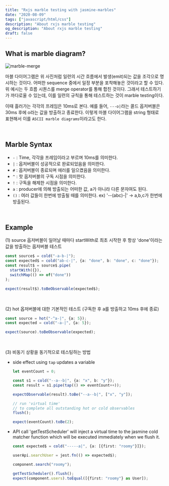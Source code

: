 ```yaml
---
title: "Rxjs marble testing with jasmine-marbles"
date: "2020-08-09"
tags: ["javascript/html/css"]
description: "About rxjs marble testing"
og_description: "About rxjs marble testing"
draft: false
---
```


## What is marble diagram?

![marble-merge](https://user-images.githubusercontent.com/27843313/89752134-136a9a80-db0e-11ea-9f29-b3a5a9326585.png)

마블 다이어그램은 위 사진처럼 일련의 시간 흐름에서 발생(emit)되는 값을 조각으로 명시하는 것이다. 어떠한 sequence 중에서 일정 부분을 포착해놓은 것이라고 할 수 있다. 위 예시는 두 흐름 시퀀스를 merge operator를 통해 합친 것이다. 그래서 테스트하기가 까다로울 수 있는데, 이를 일련의 규칙을 통해 테스트하는 것이 marble testing이다.

이때 흘러가는 각각의 프레임은 10ms로 본다. 예를 들어, `---o|`라는 콜드 옵저버블은 30ms 후에 o라는 값을 방출하고 종료한다. 이렇게 마블 다이어그램을 string 형태로 표현해서 이를 `ASCII marble diagrams`이라고도 한다.

<br />

## Marble Syntax

- `-` : Time, 각각을 프레임이라고 부르며 10ms를 의미한다.
- `|` : 옵저버블이 성공적으로 완료되었음을 의미한다.
- `#` : 옵저버블이 종료되며 에러를 일으켰음을 의미한다.
- `^` : 핫 옵저버블의 구독 시점을 의미한다.
- `!` : 구독을 해제한 시점을 의미한다.
- `a` : producer에 의해 방출되는 어떠한 값, a가 아니라 다른 문자여도 된다.
- `()` : 여러 값들이 한번에 방출될 때를 의미한다. ex) '--(abc)-|' → a,b,c가 한번에 방출된다.

<br />

## Example

(1) source 옵저버블이 일어날 때마다 startWith로 최초 시작한 후 항상 'done'이라는 값을 방출하는 옵저버블 테스트

```ts
const source$ = cold("-a-b-|");
const expected$ = cold("ab-c-|", {a: "done", b: "done", c: "done"});
const result$ = source$.pipe(
  startWith({}),
  switchMap(() => of("done"))
);

expect(result$).toBeObservable(expected$);
```

<br />

(2) hot 옵저버블에 대한 기본적인 테스트 (구독한 후 a를 방출하고 10ms 후에 종료)

```ts
const source = hot("-^a-|", {a: 5});
const expected = cold("-a-|", {a: 5});

expect(source).toBeObservable(expected);
```

<br />

(3) 비동기 상황을 동기적으로 테스팅하는 방법

- side effect using `tap` updates a variable

  ```ts
  let eventCount = 0;

  const s1 = cold("--a--b|", {a: "x", b: "y"});
  const result = s1.pipe(tap(() => eventCount++));

  expectObservable(result).toBe("--a--b|", ["x", "y"]);

  // run 'virtual time'
  // to complete all outstanding hot or cold observables
  flush();

  expect(eventCount).toBe(2);
  ```

- API call
  'getTestScheduler' will inject a virtual time to the jasmine cold matcher function which will be executed immediately when we flush it.

  ```ts
  const expected$ = cold("-----a|", {a: [{first: "roomy"}]});

  userApi.searchUser = jest.fn(() => expected$);

  component.search("roomy");

  getTestScheduler().flush();
  expect(component.users).toEqual([{first: "roomy"} as User]);
  ```
